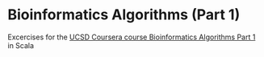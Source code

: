 Bioinformatics Algorithms (Part 1)
==================================

Excercises for the [UCSD Coursera course Bioinformatics Algorithms Part 1](https://www.coursera.org/course/bioinformatics) in Scala
